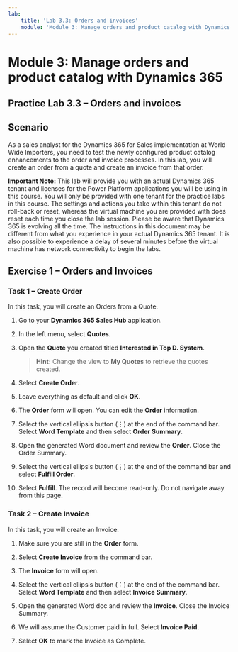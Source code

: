 ```yaml
---
lab:
    title: 'Lab 3.3: Orders and invoices'
    module: 'Module 3: Manage orders and product catalog with Dynamics 365'
---
```



Module 3: Manage orders and product catalog with Dynamics 365
==============================

## Practice Lab 3.3 – Orders and invoices

Scenario
--------

As a sales analyst for the Dynamics 365 for Sales implementation at World Wide
Importers, you need to test the newly configured product catalog enhancements to
the order and invoice processes. In this lab, you will create an order from a
quote and create an invoice from that order.

**Important Note:** This lab will provide you with an actual Dynamics 365 tenant and licenses for the Power Platform applications you will be using in this course. You will only be provided with one tenant for the practice labs in this course. The settings and actions you take within this tenant do not roll-back or reset, whereas the virtual machine you are provided with does reset each time you close the lab session. Please be aware that Dynamics 365 is evolving all the time. The instructions in this document may be different from what you experience in your actual Dynamics 365 tenant. It is also possible to experience a delay of several minutes before the virtual machine has network connectivity to begin the labs.

Exercise 1 – Orders and Invoices
--------------------------------

### Task 1 – Create Order

In this task, you will create an Orders from a Quote.

1.  Go to your **Dynamics 365 Sales Hub** application.

2.  In the left menu, select **Quotes**.

3.  Open the **Quote** you created titled **Interested in Top D. System**.

    > **Hint:** Change the view to **My Quotes** to retrieve the quotes created.

4.  Select **Create Order**.

5.  Leave everything as default and click **OK**.

6.  The **Order** form will open. You can edit the **Order** information.

7.  Select the vertical ellipsis button (⋮) at the end of the command bar. Select **Word Template** and then select
    **Order Summary**.

8.  Open the generated Word document and review the **Order**. Close the Order
    Summary.

9.  Select the vertical ellipsis button (⋮) at the end of the command bar and select **Fulfill Order**.

10. Select **Fulfill**. The record will become read-only. Do not navigate away from this page.


### Task 2 – Create Invoice

In this task, you will create an Invoice.

1.  Make sure you are still in the **Order** form.

2.  Select **Create Invoice** from the command bar.

3.  The **Invoice** form will open.

4.  Select the vertical ellipsis button (⋮) at the end of the command bar. Select **Word Template** and then select
    **Invoice Summary**.

5.  Open the generated Word doc and review the **Invoice**. Close the Invoice
    Summary.

6.  We will assume the Customer paid in full. Select **Invoice Paid**.

7.  Select **OK** to mark the Invoice as Complete.

